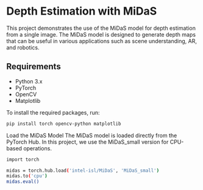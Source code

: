 # Depth Estimation with MiDaS

This project demonstrates the use of the MiDaS model for depth estimation from a single image. The MiDaS model is designed to generate depth maps that can be useful in various applications such as scene understanding, AR, and robotics.

## Requirements

- Python 3.x
- PyTorch
- OpenCV
- Matplotlib

To install the required packages, run:

```bash
pip install torch opencv-python matplotlib

```
Load the MiDaS Model
The MiDaS model is loaded directly from the PyTorch Hub. In this project, we use the MiDaS_small version for CPU-based operations.

```bash
import torch

midas = torch.hub.load('intel-isl/MiDaS', 'MiDaS_small')
midas.to('cpu')
midas.eval()
```


